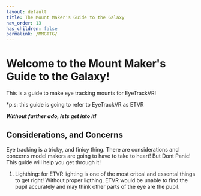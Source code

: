 ```yaml
---
layout: default
title: The Mount Maker's Guide to the Galaxy
nav_order: 13
has_children: false
permalink: /MMGTTG/
---
```


# Welcome to the Mount Maker's Guide to the Galaxy!

This is a guide to make eye tracking mounts for EyeTrackVR!

*p.s: this guide is going to refer to EyeTrackVR as ETVR

***Without further ado, lets get into it!***

## Considerations, and Concerns

Eye tracking is a tricky, and finicy thing. There are considerations and concerns model makers are going to have to take to heart! But Dont Panic! This guide will help you get through it!

1) Lighthing: for ETVR lighting is one of the most critcal and essental things to get right! Without proper ligthing, ETVR would be unable to find the pupil accurately and may think other parts of the eye are the pupil. 
